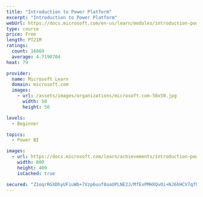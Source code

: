 ```yaml
---
title: "Introduction to Power Platform"
excerpt: "Introduction to Power Platform"
webUrl: https://docs.microsoft.com/en-us/learn/modules/introduction-power-platform/
type: course
price: Free
length: PT21M
ratings:
  count: 16869
  average: 4.7190704
heat: 79

provider:
  name: Microsoft Learn
  domain: microsoft.com
  images:
    - url: /assets/images/organizations/microsoft.com-50x50.jpg
      width: 50
      height: 50

levels:
  - Beginner

topics:
  - Power BI

images:
  - url: https://docs.microsoft.com/learn/achievements/introduction-power-platform-social.png
    width: 800
    height: 400
    isCached: true

secured: "Z1oqrRGXDhyUFiuWb+7Vzp6uuf8oaUPLNE2J/MfExPMHXQvOi+NJ6hHCV7qfh/ZFu2dWT63vH3cqPyGbPVgJIBRKiE5UcoU/AF8JJCZFoIt1zUErXIAaA9JXAI+mEAY5kCHF+usi3bVn8jZIkJykNS8Sku2TfH7sz+qvQKX6dU8XTusrPUoXUX9DYJHQh6cZa1hnpaq2bSb1Y5yOWeoghjXGTmC9g2owrWuwlEZ30nEEs9+q7gzj+4RjBZAAPKEwGbuiDka18htEfasEhcuGgKLOVbOiEQ8+ox25znE82C4U/dE4AA0AS+sZ31C4TnzkX8hDIF3TcpfJZ9GXglOAiWbZ1WuTa38IMiyYEQA4+2NxqWFv1dV2C1Eo5Kx4hv+O1FTHp1a53EeN5udnomMQXGzeilF1zqB1UfHj5MoDnJgF+n5M92X/HCp9jqaAI4Gd;gAGckzW3ht7wZmTKUfuNvw=="
---
```


